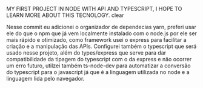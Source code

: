 MY FIRST PROJECT IN NODE WITH API AND TYPESCRIPT, I HOPE TO LEARN MORE ABOUT THIS TECNOLOGY. clear

Nesse commit eu adicionei o organizador de dependecias yarn, preferi usar ele do que o npm que já vem
localmente instalado com o node.js por ele ser mais rápido e otimizado, como framework usei o express
para facilitar a criação e a manipulação das APIs. Configurei também o typescript que será usado nesse projeto, além do types/express que serve para dar compatibilidade da tipagem do typescript com o da express e não ocorrer um erro futuro, utilzei também ts-node-dev para automatizar a conversão do typescript para o javascript já que é a linguagem utilizada no node e a linguagem lida pelo navegador.